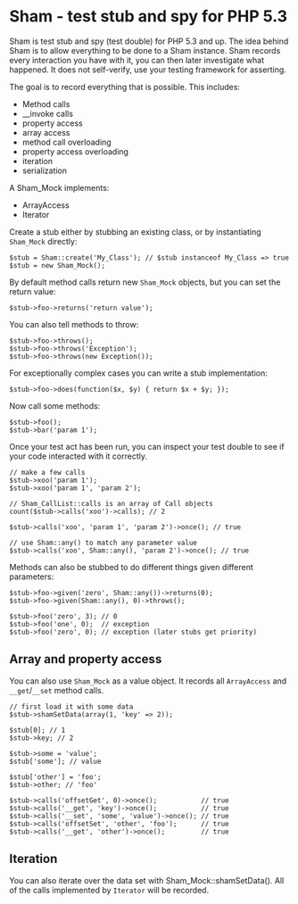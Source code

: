 Sham - test stub and spy for PHP 5.3
====================================

Sham is test stub and spy (test double) for PHP 5.3 and up. The idea
behind Sham is to allow everything to be done to a Sham instance.
Sham records every interaction you have with it, you can then later
investigate what happened. It does not self-verify, use your testing
framework for asserting.

The goal is to record everything that is possible. This includes:

* Method calls
* __invoke calls
* property access
* array access
* method call overloading
* property access overloading
* iteration
* serialization

A Sham_Mock implements:

* ArrayAccess
* Iterator

Create a stub either by stubbing an existing class, or by instantiating
`Sham_Mock` directly:
    
    $stub = Sham::create('My_Class'); // $stub instanceof My_Class => true
    $stub = new Sham_Mock();

By default method calls return new `Sham_Mock` objects, but you can set the return value:

    $stub->foo->returns('return value');

You can also tell methods to throw:
    
    $stub->foo->throws();
    $stub->foo->throws('Exception');
    $stub->foo->throws(new Exception());

For exceptionally complex cases you can write a stub implementation:

    $stub->foo->does(function($x, $y) { return $x + $y; });

Now call some methods:
    
    $stub->foo();
    $stub->bar('param 1');

Once your test act has been run, you can inspect your test double to see if
your code interacted with it correctly.

    // make a few calls
    $stub->xoo('param 1');
    $stub->xoo('param 1', 'param 2');

    // Sham_CallList::calls is an array of Call objects
    count($stub->calls('xoo')->calls); // 2

    $stub->calls('xoo', 'param 1', 'param 2')->once(); // true

    // use Sham::any() to match any parameter value
    $stub->calls('xoo', Sham::any(), 'param 2')->once(); // true

Methods can also be stubbed to do different things given different parameters:

    $stub->foo->given('zero', Sham::any())->returns(0);
    $stub->foo->given(Sham::any(), 0)->throws();

    $stub->foo('zero', 3); // 0
    $stub->foo('one', 0);  // exception
    $stub->foo('zero', 0); // exception (later stubs get priority)

## Array and property access

You can also use `Sham_Mock` as a value object. It records all `ArrayAccess` and
`__get`/`__set` method calls.

    // first load it with some data
    $stub->shamSetData(array(1, 'key' => 2));

    $stub[0]; // 1
    $stub->key; // 2

    $stub->some = 'value';
    $stub['some']; // value
    
    $stub['other'] = 'foo';
    $stub->other; // 'foo'

    $stub->calls('offsetGet', 0)->once();           // true
    $stub->calls('__get', 'key')->once();           // true
    $stub->calls('__set', 'some', 'value')->once(); // true
    $stub->calls('offsetSet', 'other', 'foo');      // true
    $stub->calls('__get', 'other')->once();         // true

## Iteration

You can also iterate over the data set with Sham_Mock::shamSetData().
All of the calls implemented by `Iterator` will be recorded.
